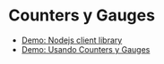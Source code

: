 # Counters y Gauges

* [Demo: Nodejs client library](01-nodejs-client-library/readme.md)
* [Demo: Usando Counters y Gauges](02-usando-counters-gauges)
